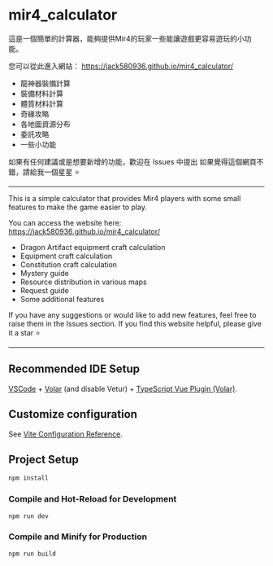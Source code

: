 # mir4_calculator

這是一個簡單的計算器，能夠提供Mir4的玩家一些能讓遊戲更容易遊玩的小功能。

您可以從此進入網站： https://jack580936.github.io/mir4_calculator/

* 龍神器裝備計算
* 裝備材料計算
* 體質材料計算
* 奇緣攻略
* 各地圖資源分布
* 委託攻略
* 一些小功能

如果有任何建議或是想要新增的功能，歡迎在 Issues 中提出
如果覺得這個網頁不錯，請給我一個星星 ⭐

---

This is a simple calculator that provides Mir4 players with some small features to make the game easier to play.

You can access the website here: https://jack580936.github.io/mir4_calculator/

* Dragon Artifact equipment craft calculation
* Equipment craft calculation
* Constitution craft calculation
* Mystery guide
* Resource distribution in various maps
* Request guide
* Some additional features

If you have any suggestions or would like to add new features, feel free to raise them in the Issues section.
If you find this website helpful, please give it a star ⭐

----

## Recommended IDE Setup

[VSCode](https://code.visualstudio.com/) + [Volar](https://marketplace.visualstudio.com/items?itemName=Vue.volar) (and disable Vetur) + [TypeScript Vue Plugin (Volar)](https://marketplace.visualstudio.com/items?itemName=Vue.vscode-typescript-vue-plugin).

## Customize configuration

See [Vite Configuration Reference](https://vitejs.dev/config/).

## Project Setup

```sh
npm install
```

### Compile and Hot-Reload for Development

```sh
npm run dev
```

### Compile and Minify for Production

```sh
npm run build
```
